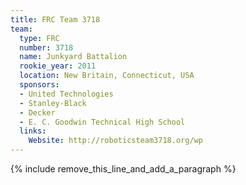 ```yaml
---
title: FRC Team 3718
team:
  type: FRC
  number: 3718
  name: Junkyard Battalion
  rookie_year: 2011
  location: New Britain, Connecticut, USA
  sponsors:
  - United Technologies
  - Stanley-Black
  - Decker
  - E. C. Goodwin Technical High School
  links:
    Website: http://roboticsteam3718.org/wp
---
```


{% include remove_this_line_and_add_a_paragraph %}